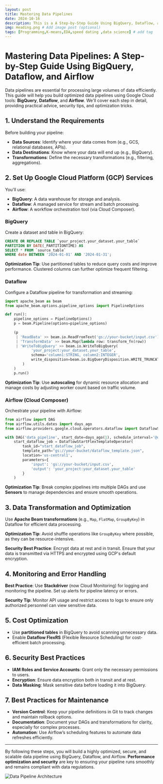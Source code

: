 ```yaml
---
layout: post
title: Mastering Data Pipelines
date: 2024-10-16
description: This is a A Step-by-Step Guide Using BigQuery, Dataflow, and Airflow 
img: Heading.png # Add image post (optional)
tags: [Programming,K-means,EDA,speed dating ,data science] # add tag
---
```



# Mastering Data Pipelines: A Step-by-Step Guide Using BigQuery, Dataflow, and Airflow

Data pipelines are essential for processing large volumes of data efficiently. This guide will help you build optimized data pipelines using Google Cloud tools: **BigQuery**, **Dataflow**, and **Airflow**. We'll cover each step in detail, providing practical advice, security tips, and optimization tricks.

## 1. Understand the Requirements

Before building your pipeline:
- **Data Sources**: Identify where your data comes from (e.g., GCS, relational databases, APIs).
- **Data Destinations**: Know where your data will end up (e.g., BigQuery).
- **Transformations**: Define the necessary transformations (e.g., filtering, aggregations).

## 2. Set Up Google Cloud Platform (GCP) Services

You'll use:
- **BigQuery**: A data warehouse for storage and analysis.
- **Dataflow**: A managed service for stream and batch processing.
- **Airflow**: A workflow orchestration tool (via Cloud Composer).

### BigQuery

Create a dataset and table in BigQuery:
```sql
CREATE OR REPLACE TABLE `your_project.your_dataset.your_table`
PARTITION BY DATE(_PARTITIONTIME) AS
SELECT * FROM `source_table`
WHERE date BETWEEN '2024-01-01' AND '2024-01-31';
```
**Optimization Tip**: Use partitioned tables to reduce query costs and improve performance. Clustered columns can further optimize frequent filtering.

### Dataflow

Configure a Dataflow pipeline for transformation and streaming:
```python
import apache_beam as beam
from apache_beam.options.pipeline_options import PipelineOptions

def run():
    pipeline_options = PipelineOptions()
    p = beam.Pipeline(options=pipeline_options)
    
    (p 
     | 'ReadData' >> beam.io.ReadFromText('gs://your-bucket/input.csv')
     | 'TransformData' >> beam.Map(lambda row: transform_fn(row))
     | 'WriteToBigQuery' >> beam.io.WriteToBigQuery(
            'your_project:your_dataset.your_table',
            schema='column1:STRING, column2:INTEGER',
            write_disposition=beam.io.BigQueryDisposition.WRITE_TRUNCATE
        )
    )
    p.run()
```
**Optimization Tip**: Use **autoscaling** for dynamic resource allocation and manage costs by adjusting worker count based on traffic volume.

### Airflow (Cloud Composer)

Orchestrate your pipeline with Airflow:
```python
from airflow import DAG
from airflow.utils.dates import days_ago
from airflow.providers.google.cloud.operators.dataflow import DataflowStartFlexTemplateOperator

with DAG('data_pipeline', start_date=days_ago(1), schedule_interval='@daily') as dag:
    start_dataflow_job = DataflowStartFlexTemplateOperator(
        task_id="start_dataflow_job",
        template_path="gs://your-bucket/dataflow_template.json",
        location='us-central1',
        parameters={
            'input': 'gs://your-bucket/input.csv',
            'output': 'your_project:your_dataset.your_table'
        }
    )
```
**Optimization Tip**: Break complex pipelines into multiple DAGs and use **Sensors** to manage dependencies and ensure smooth operations.

## 3. Data Transformation and Optimization

Use **Apache Beam transformations** (e.g., `Map`, `FlatMap`, `GroupByKey`) in Dataflow for efficient data processing.

**Optimization Tip**: Avoid shuffle operations like `GroupByKey` where possible, as they can be resource-intensive.

**Security Best Practice**: Encrypt data at rest and in transit. Ensure that your data is transmitted via HTTPS and encrypted using GCP's default encryption.

## 4. Monitoring and Error Handling

**Best Practice**: Use **Stackdriver** (now Cloud Monitoring) for logging and monitoring the pipeline. Set up alerts for pipeline latency or errors.

**Security Tip**: Monitor API usage and restrict access to logs to ensure only authorized personnel can view sensitive data.

## 5. Cost Optimization

- Use **partitioned tables** in BigQuery to avoid scanning unnecessary data.
- Enable **Dataflow FlexRS** (Flexible Resource Scheduling) for cost-efficient batch processing.

## 6. Security Best Practices

- **IAM Roles and Service Accounts**: Grant only the necessary permissions to users.
- **Encryption**: Ensure data encryption both in transit and at rest.
- **Data Masking**: Mask sensitive data before loading it into BigQuery.

## 7. Best Practices for Maintenance

- **Version Control**: Keep your pipeline definitions in Git to track changes and maintain rollback options.
- **Documentation**: Document your DAGs and transformations for clarity, especially for complex processes.
- **Automation**: Use Airflow’s scheduling features to automate data refreshes efficiently.

---

By following these steps, you will build a highly optimized, secure, and scalable data pipeline using BigQuery, Dataflow, and Airflow. **Performance optimization and security** are key to ensuring your pipeline runs smoothly and remains compliant with data regulations.

![Data Pipeline Architecture](https://example.com/data-pipeline-architecture.png)
